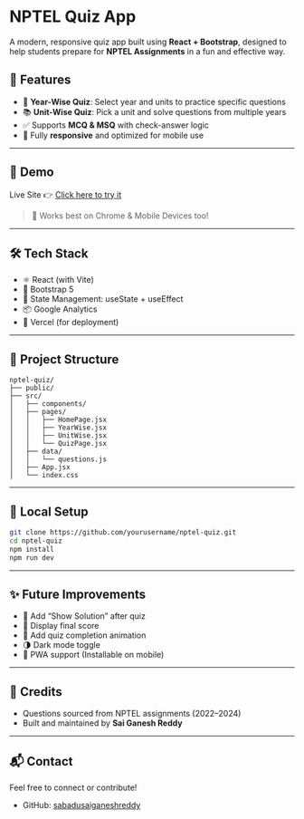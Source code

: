#  NPTEL Quiz App

A modern, responsive quiz app built using **React + Bootstrap**, designed to help students prepare for **NPTEL Assignments** in a fun and effective way.


## 🚀 Features

- 📅 **Year-Wise Quiz**: Select year and units to practice specific questions
- 📚 **Unit-Wise Quiz**: Pick a unit and solve questions from multiple years
- ✅ Supports **MCQ & MSQ** with check-answer logic
- 📱 Fully **responsive** and optimized for mobile use
---

## 📸 Demo

Live Site 👉 [Click here to try it]([https://your-vercel-app-url.vercel.app](https://nptel-quiz-ayzatvgvs-sai-ganesh-reddys-projects.vercel.app/))

> 🧪 Works best on Chrome & Mobile Devices too!

---

## 🛠️ Tech Stack

- ⚛️ React (with Vite)
- 🎨 Bootstrap 5
- 🧠 State Management: useState + useEffect
- 📦 Google Analytics
- 🚀 Vercel (for deployment)

---

## 📁 Project Structure

```
nptel-quiz/
├── public/
├── src/
│   ├── components/
│   ├── pages/
│   │   ├── HomePage.jsx
│   │   ├── YearWise.jsx
│   │   ├── UnitWise.jsx
│   │   └── QuizPage.jsx
│   ├── data/
│   │   └── questions.js
│   ├── App.jsx
│   └── index.css
```

---

## 🧪 Local Setup

```bash
git clone https://github.com/yourusername/nptel-quiz.git
cd nptel-quiz
npm install
npm run dev
```

---

## ✨ Future Improvements

- 🧠 Add “Show Solution” after quiz
- 💯 Display final score
- 🎉 Add quiz completion animation
- 🌗 Dark mode toggle
- 📲 PWA support (Installable on mobile)

---

## 🙏 Credits

- Questions sourced from NPTEL assignments (2022–2024)
- Built and maintained by **Sai Ganesh Reddy**

---

## 📬 Contact

Feel free to connect or contribute!

- GitHub: [sabadusaiganeshreddy](https://github.com/sabadusaiganeshreddy)
